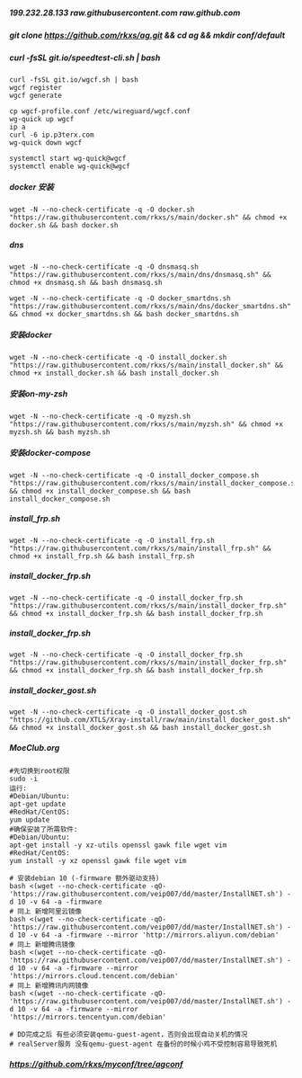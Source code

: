 ##### 199.232.28.133 raw.githubusercontent.com raw.github.com

##### git clone https://github.com/rkxs/ag.git && cd ag && mkdir conf/default

##### curl -fsSL git.io/speedtest-cli.sh | bash

```shell
curl -fsSL git.io/wgcf.sh | bash
wgcf register
wgcf generate

cp wgcf-profile.conf /etc/wireguard/wgcf.conf
wg-quick up wgcf
ip a
curl -6 ip.p3terx.com
wg-quick down wgcf

systemctl start wg-quick@wgcf
systemctl enable wg-quick@wgcf
```

##### docker 安装
```shell
wget -N --no-check-certificate -q -O docker.sh "https://raw.githubusercontent.com/rkxs/s/main/docker.sh" && chmod +x docker.sh && bash docker.sh
```

##### dns
```shell
wget -N --no-check-certificate -q -O dnsmasq.sh "https://raw.githubusercontent.com/rkxs/s/main/dns/dnsmasq.sh" && chmod +x dnsmasq.sh && bash dnsmasq.sh

wget -N --no-check-certificate -q -O docker_smartdns.sh "https://raw.githubusercontent.com/rkxs/s/main/dns/docker_smartdns.sh" && chmod +x docker_smartdns.sh && bash docker_smartdns.sh
```

##### 安装docker
```shell
wget -N --no-check-certificate -q -O install_docker.sh "https://raw.githubusercontent.com/rkxs/s/main/install_docker.sh" && chmod +x install_docker.sh && bash install_docker.sh
```

##### 安装on-my-zsh
```shell
wget -N --no-check-certificate -q -O myzsh.sh "https://raw.githubusercontent.com/rkxs/s/main/myzsh.sh" && chmod +x myzsh.sh && bash myzsh.sh
```

##### 安装docker-compose
```shell
wget -N --no-check-certificate -q -O install_docker_compose.sh "https://raw.githubusercontent.com/rkxs/s/main/install_docker_compose.sh" && chmod +x install_docker_compose.sh && bash install_docker_compose.sh
```

##### install_frp.sh
```shell
wget -N --no-check-certificate -q -O install_frp.sh "https://raw.githubusercontent.com/rkxs/s/main/install_frp.sh" && chmod +x install_frp.sh && bash install_frp.sh
```

##### install_docker_frp.sh
```shell
wget -N --no-check-certificate -q -O install_docker_frp.sh "https://raw.githubusercontent.com/rkxs/s/main/install_docker_frp.sh" && chmod +x install_docker_frp.sh && bash install_docker_frp.sh
```

##### install_docker_frp.sh
```shell
wget -N --no-check-certificate -q -O install_docker_frp.sh "https://raw.githubusercontent.com/rkxs/s/main/install_docker_frp.sh" && chmod +x install_docker_frp.sh && bash install_docker_frp.sh
```

##### install_docker_gost.sh
```shell
wget -N --no-check-certificate -q -O install_docker_gost.sh "https://github.com/XTLS/Xray-install/raw/main/install_docker_gost.sh" && chmod +x install_docker_gost.sh && bash install_docker_gost.sh
```

##### MoeClub.org
```shell
#先切换到root权限
sudo -i
运行:
#Debian/Ubuntu:
apt-get update
#RedHat/CentOS:
yum update
#确保安装了所需软件:
#Debian/Ubuntu:
apt-get install -y xz-utils openssl gawk file wget vim
#RedHat/CentOS:
yum install -y xz openssl gawk file wget vim

# 安装debian 10 (-firmware 额外驱动支持)
bash <(wget --no-check-certificate -qO- 'https://raw.githubusercontent.com/veip007/dd/master/InstallNET.sh') -d 10 -v 64 -a -firmware
# 同上 新增阿里云镜像
bash <(wget --no-check-certificate -qO- 'https://raw.githubusercontent.com/veip007/dd/master/InstallNET.sh') -d 10 -v 64 -a -firmware --mirror 'http://mirrors.aliyun.com/debian'
# 同上 新增腾讯镜像
bash <(wget --no-check-certificate -qO- 'https://raw.githubusercontent.com/veip007/dd/master/InstallNET.sh') -d 10 -v 64 -a -firmware --mirror 'https://mirrors.cloud.tencent.com/debian'
# 同上 新增腾讯内网镜像
bash <(wget --no-check-certificate -qO- 'https://raw.githubusercontent.com/veip007/dd/master/InstallNET.sh') -d 10 -v 64 -a -firmware --mirror 'https://mirrors.tencentyun.com/debian'

# DD完成之后 有些必须安装qemu-guest-agent，否则会出现自动关机的情况
# realServer服务 没有qemu-guest-agent 在备份的时候小鸡不受控制容易导致死机
```

##### https://github.com/rkxs/myconf/tree/agconf